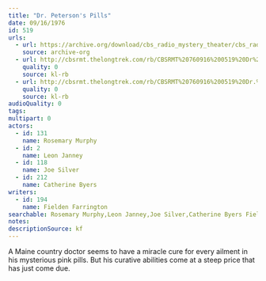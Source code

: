 ```yaml
---
title: "Dr. Peterson's Pills"
date: 09/16/1976
id: 519
urls: 
  - url: https://archive.org/download/cbs_radio_mystery_theater/cbs_radio_mystery_theater-0501-0550.zip/cbs_radio_mystery_theater-0501-0550%2Fcbsrmt_0519_dr_petersons_pills.mp3
    source: archive-org
  - url: http://cbsrmt.thelongtrek.com/rb/CBSRMT%20760916%200519%20Dr%20Peterson%27s%20Pills_wuwm_rb.mp3
    quality: 0
    source: kl-rb
  - url: http://cbsrmt.thelongtrek.com/rb/CBSRMT%20760916%200519%20Dr.%20Peterson%27s%20Pills_wbbm_rb.mp3
    quality: 0
    source: kl-rb
audioQuality: 0
tags: 
multipart: 0
actors:  
  - id: 131
    name: Rosemary Murphy  
  - id: 2
    name: Leon Janney  
  - id: 118
    name: Joe Silver  
  - id: 212
    name: Catherine Byers
writers:  
  - id: 194
    name: Fielden Farrington
searchable: Rosemary Murphy,Leon Janney,Joe Silver,Catherine Byers Fielden Farrington
notes: 
descriptionSource: kf
---
```

A Maine country doctor seems to have a miracle cure for every ailment in his mysterious pink pills. But his curative abilities come at a steep price that has just come due.